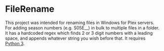 # FileRename

This project was intended for renaming files in Windows for Plex servers. 
For adding season numbers (e.g. S05E__) in bulk to multiple files in a folder. 
It has a hardcoded regex which finds 2 or 3 digit numbers with a leading space, and appends whatever string you wish before that. 
It requires [Python 3](https://www.python.org/downloads/).